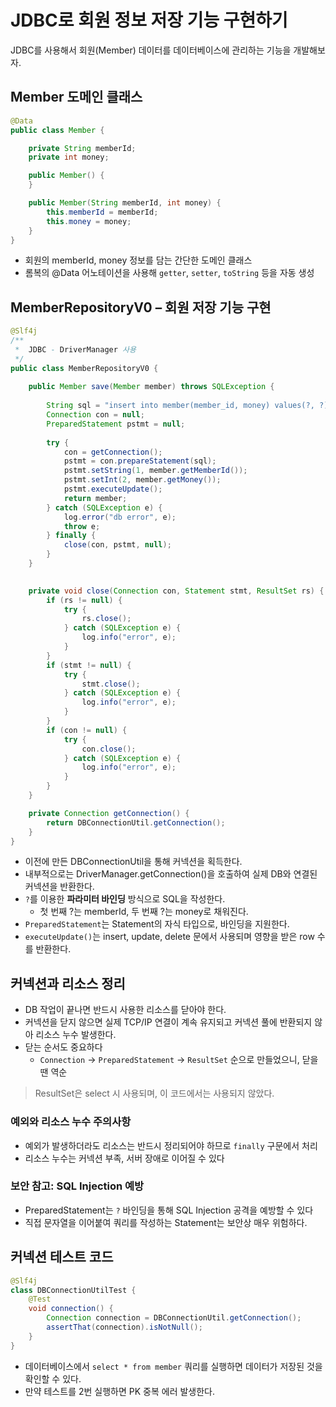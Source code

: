 # JDBC로 회원 정보 저장 기능 구현하기

JDBC를 사용해서 회원(Member) 데이터를 데이터베이스에 관리하는 기능을 개발해보자.

## Member 도메인 클래스

```java
@Data
public class Member {

	private String memberId;
	private int money;

	public Member() {
	}

	public Member(String memberId, int money) {
		this.memberId = memberId;
		this.money = money;
	}
}

```

- 회원의 memberId, money 정보를 담는 간단한 도메인 클래스
- 롬복의 @Data 어노테이션을 사용해 `getter`, `setter`, `toString` 등을 자동 생성

## MemberRepositoryV0 – 회원 저장 기능 구현

```java
@Slf4j
/**
 *	JDBC - DriverManager 사용
 */
public class MemberRepositoryV0 {
	
	public Member save(Member member) throws SQLException {
		
		String sql = "insert into member(member_id, money) values(?, ?)";
		Connection con = null;
		PreparedStatement pstmt = null;
		
		try {
			con = getConnection();
			pstmt = con.prepareStatement(sql);
			pstmt.setString(1, member.getMemberId());
			pstmt.setInt(2, member.getMoney());
			pstmt.executeUpdate();
			return member;
		} catch (SQLException e) {
			log.error("db error", e);
			throw e;
		} finally {
			close(con, pstmt, null);
		}
	}

	
	private void close(Connection con, Statement stmt, ResultSet rs) {
		if (rs != null) {
			try {
				rs.close();
			} catch (SQLException e) {
				log.info("error", e);
			}
		}
		if (stmt != null) {
			try {
				stmt.close();
			} catch (SQLException e) {
				log.info("error", e);
			}
		}
		if (con != null) {
			try {
				con.close();
			} catch (SQLException e) {
				log.info("error", e);
			}
		}
	}

	private Connection getConnection() {
		return DBConnectionUtil.getConnection();
	}
}
```

- 이전에 만든 DBConnectionUtil을 통해 커넥션을 획득한다.
- 내부적으로는 DriverManager.getConnection()을 호출하여 실제 DB와 연결된 커넥션을 반환한다.
- `?`를 이용한 **파라미터 바인딩** 방식으로 SQL을 작성한다.
    - 첫 번째 ?는 memberId, 두 번째 ?는 money로 채워진다.
- `PreparedStatement`는 Statement의 자식 타입으로, 바인딩을 지원한다.
- `executeUpdate()`는 insert, update, delete 문에서 사용되며 영향을 받은 row 수를 반환한다.

## 커넥션과 리소스 정리

- DB 작업이 끝나면 반드시 사용한 리소스를 닫아야 한다.
- 커넥션을 닫지 않으면 실제 TCP/IP 연결이 계속 유지되고 커넥션 풀에 반환되지 않아 리소스 누수 발생한다.
- 닫는 순서도 중요하다
    - `Connection` → `PreparedStatement` → `ResultSet` 순으로 만들었으니, 닫을 땐 역순

> ResultSet은 select 시 사용되며, 이 코드에서는 사용되지 않았다.
> 

### 예외와 리소스 누수 주의사항

- 예외가 발생하더라도 리소스는 반드시 정리되어야 하므로 `finally` 구문에서 처리
- 리소스 누수는 커넥션 부족, 서버 장애로 이어질 수 있다

### 보안 참고: SQL Injection 예방

- PreparedStatement는 `?` 바인딩을 통해 SQL Injection 공격을 예방할 수 있다
- 직접 문자열을 이어붙여 쿼리를 작성하는 Statement는 보안상 매우 위험하다.

## 커넥션 테스트 코드

```java
@Slf4j
class DBConnectionUtilTest {
	@Test
	void connection() {
		Connection connection = DBConnectionUtil.getConnection();
		assertThat(connection).isNotNull();
	}
}
```

- 데이터베이스에서 `select * from member` 쿼리를 실행하면 데이터가 저장된 것을 확인할 수 있다.
- 만약 테스트를 2번 실행하면 PK 중복 에러 발생한다.
